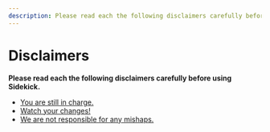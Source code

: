```yaml
---
description: Please read each the following disclaimers carefully before using Sidekick.
---
```


# Disclaimers

**Please read each the following disclaimers carefully before using Sidekick.**

- [You are still in charge.](/disclaimers/leadership)
- [Watch your changes!](/disclaimers/quality-assurance)
- [We are not responsible for any mishaps.](/disclaimers/liability)
